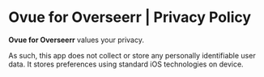 # Ovue for Overseerr | Privacy Policy

**Ovue for Overseerr** values your privacy.

As such, this app does not collect or store any personally identifiable user data. It stores preferences using standard iOS technologies on device.
